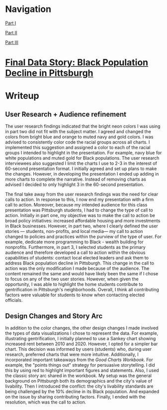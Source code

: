 # Navigation

[Part I](https://kisibor.github.io/portfolio/finalprojectpartone.html)

[Part II](https://kisibor.github.io/portfolio/finalprojectparttwo.html)

[Part III](https://kisibor.github.io/portfolio/finalprojectpartthree.html)


# [Final Data Story: Black Population Decline in Pittsburgh](https://carnegiemellon.shorthandstories.com/cd013c9a-82e9-4402-b924-532c307025a6/index.html)

# Writeup

## User Research + Audience refinement

The user research findings indicated that the bright neon colors I was using in part two did not fit with the subject matter. I agreed and changed the colors from bright blue and orange to muted navy and gold colors. I was advised to consistently color code the racial groups across all charts. I implemented this suggestion and assigned a color to each of the racial groups I intended to highlight in the presentation. For example, navy blue for white populations and muted gold for Black populations. The user research interviewees also suggested I limit the charts I use to 2-3 in the interest of 60-second presentation format. I initially agreed and set up plans to make the changes. However, in developing the presentation I ended up adding in more charts to complete the narrative. Instead of removing charts as advised I decided to only highlight 3 in the 60-second presentation.

The final take away from the user research findings was the need for clear calls to action. In response to this, I now end my presentation with a firm call to action. Moreover, because my intended audience for this class presentation was Pittsburgh students, I had to change the type of call to action. Initially in part one, my objective was to make the call to action be broad policy initiatives: increased affordable housing and more investments in Black businesses. However, in part two, where I clearly defined the user stories — students, non-profits, and local media— my call to action changed to policies and practices within the purview of the type of user. For example, dedicate more programming to Black - wealth building for nonprofits. Furthermore, in part 3, I selected students as the primary audience and therefore developed a call to action within the obvious capabilities of students: contact local elected leaders and ask them to address Black population decline in Pittsburgh. This change in the call to action was the only modification I made because of the audience. The content remained the same and would have likely been the same if I chose to focus on any of the two user stories. However, when given the opportunity, I was able to highlight the home students contribute to gentrification in Pittsburgh's neighborhoods. Overall, I think all contributing factors were valuable for students to know when contacting elected officials.

## Design Changes and Story Arc

In addition to the color changes, the other design changes I made involved the types of data visualizations I chose to represent the data. For example, illustrating gentrification, I initially planned to use a Sankey chart showing increased rent between 2010 and 2020. However, I opted for a simpler bar chart. This decision was informed by users (students) who, during user research, preferred charts that were more intuitive. Additionally, I incorporated important takeaways from the _Good Charts Workbook_. For example, the "points things out" strategy for persuasive storytelling. I did this by using red to highlight important figures and statements. Also, I used the classic story arc shared in the workbook. My setup was the general background on Pittsburgh both its demographics and the city's value of livability. Then I introduced the conflict: the city's livability standards are being challenged by the 10% decline in its Black population. And expanded on the issue by sharing contributing factors. Finally, I ended with the resolution, which was the call to action.
